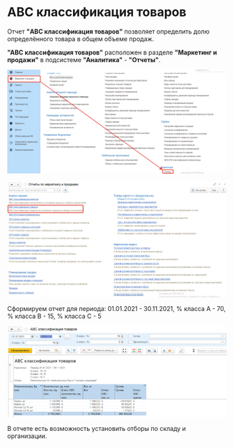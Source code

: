 # ABC классификация товаров

Отчет **"ABC классификация товаров"** позволяет определить долю определённого товара в общем объеме продаж.

**"ABC классификация товаров"** расположен в разделе **"Маркетинг и продажи"** в подсистеме **"Аналитика"** - **"Отчеты"**.

[![1][1]][1]

[![2][2]][2]

Сформируем отчет для периода: 01.01.2021 - 30.11.2021, % класса A - 70, % класса B - 15, % класса C - 5

[![3][3]][3]

В отчете есть возможность установить отборы по складу и организации.

[1]:ABCClassificationOfGoods.assets/1.png
[2]:ABCClassificationOfGoods.assets/2.png
[3]:ABCClassificationOfGoods.assets/3.png
